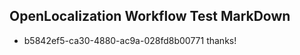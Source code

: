 ## OpenLocalization Workflow Test MarkDown
* b5842ef5-ca30-4880-ac9a-028fd8b00771 thanks!

<!--HONumber=Aug16_HO3-->


